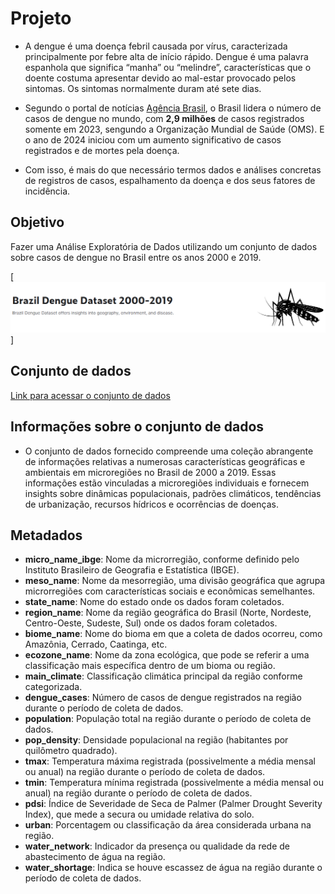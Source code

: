 # **Projeto**

- A dengue é uma doença febril causada por vírus, caracterizada principalmente por febre alta de início rápido. Dengue é uma palavra espanhola que significa “manha” ou “melindre”, características que o doente costuma apresentar devido ao mal-estar provocado pelos sintomas. Os sintomas normalmente duram até sete dias.

- Segundo o portal de notícias [Agência Brasil](https://agenciabrasil.ebc.com.br/saude/noticia/2023-12/brasil-e-pais-com-mais-casos-de-dengue-no-mundo-mostra-dados-da-oms), o Brasil lidera o número de casos de dengue no mundo, com **2,9 milhões** de casos registrados somente em 2023, sengundo a Organização Mundial de Saúde (OMS). E o ano de 2024 iniciou com um aumento significativo de casos registrados e de mortes pela doença.

- Com isso, é mais do que necessário termos dados e análises concretas de registros de casos, espalhamento da doença e dos seus fatores de incidência.

## **Objetivo**

Fazer uma Análise Exploratória de Dados utilizando um conjunto de dados sobre casos de dengue no Brasil entre os anos 2000 e 2019.

[![Casos Dengue](https://github.com/luiz-prado/analises_exploratorias/blob/a447b5ee44998d0191773fd541e61573c8ea71ad/casos_dengue_brasil/imagens/dengue_dataset.png)]

## **Conjunto de dados**

[Link para acessar o conjunto de dados](https://www.kaggle.com/datasets/raomuhammadsaeedali/brazil-dengue-dataset-2000-2019/data?select=data_2000_2019.csv)

## **Informações sobre o conjunto de dados**

- O conjunto de dados fornecido compreende uma coleção abrangente de informações relativas a numerosas características geográficas e ambientais em microregiões no Brasil de 2000 a 2019. Essas informações estão vinculadas a microregiões individuais e fornecem insights sobre dinâmicas populacionais, padrões climáticos, tendências de urbanização, recursos hídricos e ocorrências de doenças.

## **Metadados**

- **micro_name_ibge**: Nome da microrregião, conforme definido pelo Instituto Brasileiro de Geografia e Estatística (IBGE).
- **meso_name**: Nome da mesorregião, uma divisão geográfica que agrupa microrregiões com características sociais e econômicas semelhantes.
- **state_name**: Nome do estado onde os dados foram coletados.
- **region_name**: Nome da região geográfica do Brasil (Norte, Nordeste, Centro-Oeste, Sudeste, Sul) onde os dados foram coletados.
- **biome_name**: Nome do bioma em que a coleta de dados ocorreu, como Amazônia, Cerrado, Caatinga, etc.
- **ecozone_name**: Nome da zona ecológica, que pode se referir a uma classificação mais específica dentro de um bioma ou região.
- **main_climate**: Classificação climática principal da região conforme categorizada.
- **dengue_cases**: Número de casos de dengue registrados na região durante o período de coleta de dados.
- **population**: População total na região durante o período de coleta de dados.
- **pop_density**: Densidade populacional na região (habitantes por quilômetro quadrado).
- **tmax**: Temperatura máxima registrada (possivelmente a média mensal ou anual) na região durante o período de coleta de dados.
- **tmin**: Temperatura mínima registrada (possivelmente a média mensal ou anual) na região durante o período de coleta de dados.
- **pdsi**: Índice de Severidade de Seca de Palmer (Palmer Drought Severity Index), que mede a secura ou umidade relativa do solo.
- **urban**: Porcentagem ou classificação da área considerada urbana na região.
- **water_network**: Indicador da presença ou qualidade da rede de abastecimento de água na região.
- **water_shortage**: Indica se houve escassez de água na região durante o período de coleta de dados.

